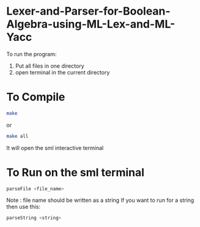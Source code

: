 # Lexer-and-Parser-for-Boolean-Algebra-using-ML-Lex-and-ML-Yacc
To run the program:
1. Put all files in one directory
2. open terminal in the current directory
# To Compile
```bash
make
```
or
```bash
make all
```
It will open the sml interactive terminal
# To Run on the sml terminal
```bash
parseFile <file_name>
```
Note : file name should be written as a string
If you want to run for a string then use this:
```bash
parseString <string>
```
